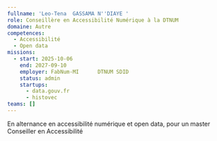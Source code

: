 ```yaml
---
fullname: 'Leo-Tena  GASSAMA N''DIAYE '
role: Conseillère en Accessibilité Numérique à la DTNUM
domaine: Autre
competences:
  - Accessibilité
  - Open data
missions:
  - start: 2025-10-06
    end: 2027-09-10
    employer: FabNum-MI      DTNUM SDID
    status: admin
    startups:
      - data.gouv.fr
      - histovec
teams: []
---
```

En alternance en accessibilité numérique et open data, pour un master Conseiller en Accessibilité